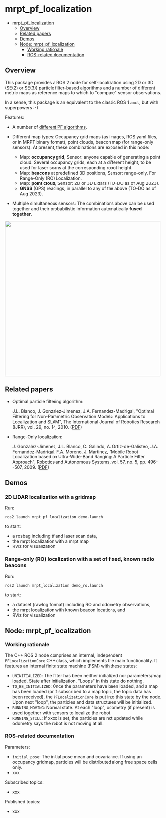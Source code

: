 # mrpt_pf_localization

* [mrpt_pf_localization](#mrpt_pf_localization)
   * [Overview](#overview)
   * [Related papers](#related-papers)
   * [Demos](#demos)
   * [Node: mrpt_pf_localization](#node-mrpt_pf_localization)
      * [Working rationale](#working-rationale)
      * [ROS-related documentation](#ros-related-documentation)



## Overview
This package provides a ROS 2 node for self-localization using 2D or 3D (SE(2) or SE(3))
particle filter-based algorithms and a number of different metric maps as reference maps
to which to "compare" sensor observations.

In a sense, this package is an equivalent to the classic ROS 1 ``amcl``, but with superpowers :-)

Features:

* A number of [different PF algorithms](https://www.mrpt.org/tutorials/programming/statistics-and-bayes-filtering/particle_filter_algorithms/).

* Different map types: Occupancy grid maps (as images, ROS yaml files, or in MRPT binary format), point clouds, beacon map (for range-only sensors). At present, these combinations are exposed in this node:
  * Map: **occupancy grid**, Sensor: anyone capable of generating a point cloud. Several occupancy grids, each at a different height, to be used for laser scans at the corresponding robot height.
  * Map: **beacons** at predefined 3D positions, Sensor: range-only. For Range-Only (RO) Localization.
  * Map: **point cloud**, Sensor: 2D or 3D Lidars (TO-DO as of Aug 2023).
  * **GNSS** (GPS) readings, in parallel to any of the above (TO-DO as of Aug 2023).

* Multiple simultaneous sensors: The combinations above can be used together and their probabilistic information 
automatically **fused together**.

<img src="https://mrpt.github.io/imgs/ros-pf-localization-pioneer.jpg" style="width: 500px; align: center;" />

## Related papers
* Optimal particle filtering algorithm:

    J.L. Blanco, J. Gonzalez-Jimenez, J.A. Fernandez-Madrigal, "Optimal Filtering for Non-Parametric Observation Models: Applications to Localization and SLAM", The International Journal of Robotics Research (IJRR), vol. 29, no. 14, 2010. ([PDF](https://ingmec.ual.es/~jlblanco/papers/blanco2010ofn_IJRR.pdf))

* Range-Only localization:

    J. Gonzalez-Jimenez, J.L. Blanco, C. Galindo, A. Ortiz-de-Galisteo, J.A. Fernandez-Madrigal, F.A. Moreno, J. Martinez, "Mobile Robot Localization based on Ultra-Wide-Band Ranging: A Particle Filter Approach", Robotics and Autonomous Systems, vol. 57, no. 5, pp. 496--507, 2009. ([PDF](https://ingmec.ual.es/~jlblanco/papers/gonzalez2008mrl.pdf))


## Demos

### 2D LIDAR localization with a gridmap
Run:

    ros2 launch mrpt_pf_localization demo.launch

to start:

* a rosbag including tf and laser scan data,
* the mrpt localization with a mrpt map
* RViz for visualization

### Range-only (RO) localization with a set of fixed, known radio beacons
Run:

    ros2 launch mrpt_localization demo_ro.launch

to start:

* a dataset (rawlog format) including RO and odometry observations,
* the mrpt localization with known beacon locations, and
* RViz for visualization


## Node: mrpt_pf_localization

### Working rationale

The C++ ROS 2 node comprises an internal, independent ``PFLocalizationCore`` C++ class, which implements
the main functionality. It features an internal finite state machine (FSM) with these states:

* ``UNINITIALIZED``: The filter has been neither initialized nor parameters/map loaded. 
  State after initialization. "Loops" in this state do nothing.
* ``TO_BE_INITIALIZED``: Once the parameters have been loaded, and a map has been loaded 
  (or if subscribed to a map topic, the topic data has been received), the ``PFLocalizationCore`` 
  is put into this state by the node. Upon next "loop", the particles and data structures will be initialized.
* ``RUNNING_MOVING``: Normal state. At each "loop", odometry (if present) is used together with sensors to
  localize the robot.
* ``RUNNING_STILL``: If xxxx is set, the particles are not updated while odometry says the robot is not moving at all.


### ROS-related documentation

Parameters:
* ``initial_pose``: The initial pose mean and covariance. If using an occupancy gridmap, particles will be distributed
  along free space cells only.
* xxx

Subscribed topics:
* xxx

Published topics:
* xxx

